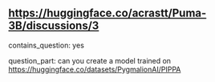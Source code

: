 ## https://huggingface.co/acrastt/Puma-3B/discussions/3

contains_question: yes

question_part: can you create a model trained on https://huggingface.co/datasets/PygmalionAI/PIPPA